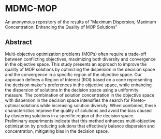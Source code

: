 # MDMC-MOP
An anonymous repository of the results of
"Maximum Dispersion, Maximum Concentration: Enhancing the Quality of MOP Solutions"

## Abstract
Multi-objective optimization problems (MOPs) often require a trade-off between conflicting objectives, maximizing both diversity and convergence in the objective space. This study presents an approach to improve the quality of MOP solutions by optimizing the dispersion in the decision space and the convergence in a specific region of the objective space. Our approach defines a Region of Interest (ROI) based on a cone representing the decision maker's preferences in the objective space, while enhancing the dispersion of solutions in the decision space using a uniformity measure. The combination of solution concentration in the objective space with dispersion in the decision space intensifies the search for Pareto-optimal solutions while increasing solution diversity. When combined, these characteristics improve the quality of solutions and avoid the bias caused by clustering solutions in a specific region of the decision space.  Preliminary experiments indicate that this method enhances multi-objective optimization by producing solutions that effectively balance dispersion and concentration, mitigating bias in the decision space.


